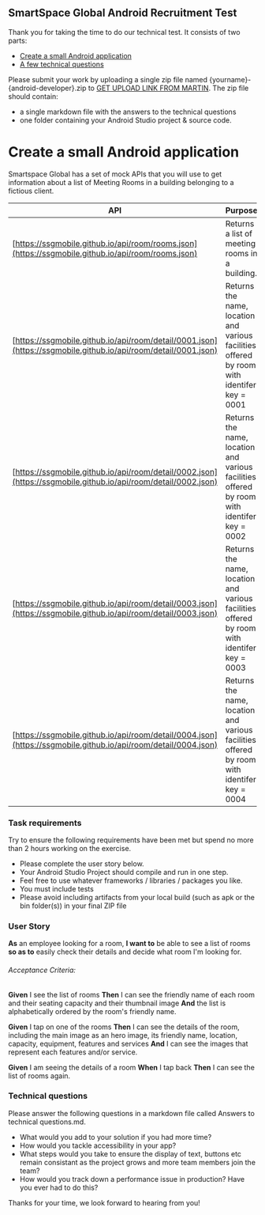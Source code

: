 ## SmartSpace Global Android Recruitment Test

Thank you for taking the time to do our technical test. It consists of two parts:

- [Create a small Android application](#create-a-small-android-application)
- [A few technical questions](#technical-questions)

Please submit your work by uploading a single zip file named {yourname}-{android-developer}.zip to [GET UPLOAD LINK FROM MARTIN]().
The zip file should contain:
- a single markdown file with the answers to the technical questions
- one folder containing your Android Studio project & source code.

# Create a small Android application

Smartspace Global has a set of mock APIs that you will use to get information about a list of Meeting Rooms in a building belonging to a fictious client. 

API | Purpose
------------ | -------------
[https://ssgmobile.github.io/api/room/rooms.json](https://ssgmobile.github.io/api/room/rooms.json) | Returns a list of meeting rooms in a building.
[https://ssgmobile.github.io/api/room/detail/0001.json](https://ssgmobile.github.io/api/room/detail/0001.json) | Returns the name, location and various facilities offered by room with identifer key = 0001 
[https://ssgmobile.github.io/api/room/detail/0002.json](https://ssgmobile.github.io/api/room/detail/0002.json) | Returns the name, location and various facilities offered by room with identifer key = 0002
[https://ssgmobile.github.io/api/room/detail/0003.json](https://ssgmobile.github.io/api/room/detail/0003.json) | Returns the name, location and various facilities offered by room with identifer key = 0003
[https://ssgmobile.github.io/api/room/detail/0004.json](https://ssgmobile.github.io/api/room/detail/0004.json) | Returns the name, location and various facilities offered by room with identifer key = 0004

### Task requirements

Try to ensure the following requirements have been met but spend no more than 2 hours working on the exercise.

- Please complete the user story below.
- Your Android Studio Project should compile and run in one step.
- Feel free to use whatever frameworks / libraries / packages you like.
- You must include tests
- Please avoid including artifacts from your local build (such as apk or the bin folder(s)) in your final ZIP file

### User Story
**As** an employee looking for a room, **I want to** be able to see a list of rooms **so as to** easily check their details and decide what room I'm looking for. 
 
###### Acceptance Criteria:
**Given** I see the list of rooms
**Then** I can see the friendly name of each room and their seating capacity and their thumbnail image
**And** the list is alphabetically ordered by the room's friendly name.
 
**Given** I tap on one of the rooms
**Then** I can see the details of the room, including the main image as an hero image, its friendly name, location, capacity, equipment, features and services
**And** I can see the images that represent each features and/or service.
 
**Given** I am seeing the details of a room
**When** I tap back
**Then** I can see the list of rooms again.

### Technical questions

Please answer the following questions in a markdown file called Answers to technical questions.md.

- What would you add to your solution if you had more time?
- How would you tackle accessibility in your app?
- What steps would you take to ensure the display of text, buttons etc remain consistant as the project grows and more team members join the team?
- How would you track down a performance issue in production? Have you ever had to do this?


Thanks for your time, we look forward to hearing from you!
